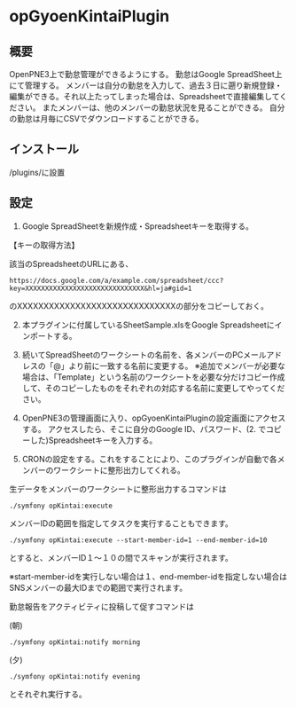opGyoenKintaiPlugin
===================

## 概要
OpenPNE3上で勤怠管理ができるようにする。
勤怠はGoogle SpreadSheet上にて管理する。
メンバーは自分の勤怠を入力して、過去３日に遡り新規登録・編集ができる。それ以上たってしまった場合は、Spreadsheetで直接編集してください。
またメンバーは、他のメンバーの勤怠状況を見ることができる。
自分の勤怠は月毎にCSVでダウンロードすることができる。

## インストール
/plugins/に設置

## 設定
1. Google SpreadSheetを新規作成・Spreadsheetキーを取得する。

【キーの取得方法】 

該当のSpreadsheetのURLにある、

    https://docs.google.com/a/example.com/spreadsheet/ccc?key=XXXXXXXXXXXXXXXXXXXXXXXXXXXXXX&hl=ja#gid=1

のXXXXXXXXXXXXXXXXXXXXXXXXXXXXXXの部分をコピーしておく。

2. 本プラグインに付属しているSheetSample.xlsをGoogle Spreadsheetにインポートする。

3. 続いてSpreadSheetのワークシートの名前を、各メンバーのPCメールアドレスの「@」より前に一致する名前に変更する。
※追加でメンバーが必要な場合は、「Template」という名前のワークシートを必要な分だけコピー作成して、そのコピーしたものをそれぞれの対応する名前に変更してやってください。

4. OpenPNE3の管理画面に入り、opGyoenKintaiPluginの設定画面にアクセスする。
アクセスしたら、そこに自分のGoogle ID、パスワード、(2. でコピーした)Spreadsheetキーを入力する。

5. CRONの設定をする。これをすることにより、このプラグインが自動で各メンバーのワークシートに整形出力してくれる。

生データをメンバーのワークシートに整形出力するコマンドは

    ./symfony opKintai:execute

メンバーIDの範囲を指定してタスクを実行することもできます。
 
    ./symfony opKintai:execute --start-member-id=1 --end-member-id=10

とすると、メンバーID１〜１０の間でスキャンが実行されます。

※start-member-idを実行しない場合は１、end-member-idを指定しない場合はSNSメンバーの最大IDまでの範囲で実行されます。

勤怠報告をアクティビティに投稿して促すコマンドは

(朝)

    ./symfony opKintai:notify morning

(夕)

    ./symfony opKintai:notify evening

とそれぞれ実行する。
